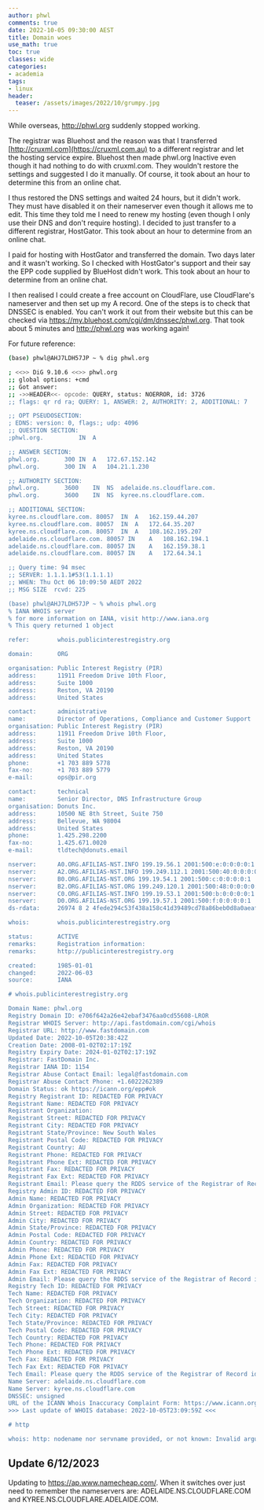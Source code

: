 ```yaml
---
author: phwl
comments: true
date: 2022-10-05 09:30:00 AEST
title: Domain woes
use_math: true
toc: true
classes: wide
categories:
- academia
tags:
- linux
header:
  teaser: /assets/images/2022/10/grumpy.jpg
---
```


While overseas, <http://phwl.org> suddenly stopped working. 

The registrar was Bluehost and the reason was that I
transferred [http://cruxml.com](https://cruxml.com.au) to a different
registrar and let the hosting service expire. Bluehost then made
phwl.org Inactive even though it had nothing to do with cruxml.com.
They wouldn't restore the settings 
and suggested I do it manually.  Of course, it took
about an hour to determine this from an online chat.

I thus restored the DNS settings and waited 24 hours, but it 
didn't work. They must have disabled it on their nameserver even
though it allows me to edit. This time they told me I need to renew
my hosting (even though I only use their DNS and don't require
hosting).  I decided to just transfer to a different registrar,
HostGator.  This took about an hour to determine from an online
chat.

I paid for hosting with HostGator and transferred the domain. Two days
later and it wasn't working. So I checked with HostGator's support
and their say the EPP code supplied by BlueHost didn't work.
This took about an hour to determine from an online chat.

I then realised I could create a free account on CloudFlare,
use CloudFlare's nameserver and then set up my A record. 
One of the steps is to check that DNSSEC is enabled. You
can't work it out from their website but this can be checked via
<https://my.bluehost.com/cgi/dm/dnssec/phwl.org>.
That took about 5 minutes and <http://phwl.org> was working again!

For future reference:
```bash
(base) phwl@AHJ7LDH57JP ~ % dig phwl.org

; <<>> DiG 9.10.6 <<>> phwl.org
;; global options: +cmd
;; Got answer:
;; ->>HEADER<<- opcode: QUERY, status: NOERROR, id: 3726
;; flags: qr rd ra; QUERY: 1, ANSWER: 2, AUTHORITY: 2, ADDITIONAL: 7

;; OPT PSEUDOSECTION:
; EDNS: version: 0, flags:; udp: 4096
;; QUESTION SECTION:
;phwl.org.			IN	A

;; ANSWER SECTION:
phwl.org.		300	IN	A	172.67.152.142
phwl.org.		300	IN	A	104.21.1.230

;; AUTHORITY SECTION:
phwl.org.		3600	IN	NS	adelaide.ns.cloudflare.com.
phwl.org.		3600	IN	NS	kyree.ns.cloudflare.com.

;; ADDITIONAL SECTION:
kyree.ns.cloudflare.com. 80057	IN	A	162.159.44.207
kyree.ns.cloudflare.com. 80057	IN	A	172.64.35.207
kyree.ns.cloudflare.com. 80057	IN	A	108.162.195.207
adelaide.ns.cloudflare.com. 80057 IN	A	108.162.194.1
adelaide.ns.cloudflare.com. 80057 IN	A	162.159.38.1
adelaide.ns.cloudflare.com. 80057 IN	A	172.64.34.1

;; Query time: 94 msec
;; SERVER: 1.1.1.1#53(1.1.1.1)
;; WHEN: Thu Oct 06 10:09:50 AEDT 2022
;; MSG SIZE  rcvd: 225

(base) phwl@AHJ7LDH57JP ~ % whois phwl.org
% IANA WHOIS server
% for more information on IANA, visit http://www.iana.org
% This query returned 1 object

refer:        whois.publicinterestregistry.org

domain:       ORG

organisation: Public Interest Registry (PIR)
address:      11911 Freedom Drive 10th Floor,
address:      Suite 1000
address:      Reston, VA 20190
address:      United States

contact:      administrative
name:         Director of Operations, Compliance and Customer Support
organisation: Public Interest Registry (PIR)
address:      11911 Freedom Drive 10th Floor,
address:      Suite 1000
address:      Reston, VA 20190
address:      United States
phone:        +1 703 889 5778
fax-no:       +1 703 889 5779
e-mail:       ops@pir.org

contact:      technical
name:         Senior Director, DNS Infrastructure Group
organisation: Donuts Inc.
address:      10500 NE 8th Street, Suite 750
address:      Bellevue, WA 98004
address:      United States
phone:        1.425.298.2200
fax-no:       1.425.671.0020
e-mail:       tldtech@donuts.email

nserver:      A0.ORG.AFILIAS-NST.INFO 199.19.56.1 2001:500:e:0:0:0:0:1
nserver:      A2.ORG.AFILIAS-NST.INFO 199.249.112.1 2001:500:40:0:0:0:0:1
nserver:      B0.ORG.AFILIAS-NST.ORG 199.19.54.1 2001:500:c:0:0:0:0:1
nserver:      B2.ORG.AFILIAS-NST.ORG 199.249.120.1 2001:500:48:0:0:0:0:1
nserver:      C0.ORG.AFILIAS-NST.INFO 199.19.53.1 2001:500:b:0:0:0:0:1
nserver:      D0.ORG.AFILIAS-NST.ORG 199.19.57.1 2001:500:f:0:0:0:0:1
ds-rdata:     26974 8 2 4fede294c53f438a158c41d39489cd78a86beb0d8a0aeaff14745c0d16e1de32

whois:        whois.publicinterestregistry.org

status:       ACTIVE
remarks:      Registration information:
remarks:      http://publicinterestregistry.org

created:      1985-01-01
changed:      2022-06-03
source:       IANA

# whois.publicinterestregistry.org

Domain Name: phwl.org
Registry Domain ID: e706f642a26e42ebaf3476aa0cd55608-LROR
Registrar WHOIS Server: http://api.fastdomain.com/cgi/whois
Registrar URL: http://www.fastdomain.com
Updated Date: 2022-10-05T20:38:42Z
Creation Date: 2008-01-02T02:17:19Z
Registry Expiry Date: 2024-01-02T02:17:19Z
Registrar: FastDomain Inc.
Registrar IANA ID: 1154
Registrar Abuse Contact Email: legal@fastdomain.com
Registrar Abuse Contact Phone: +1.6022262389
Domain Status: ok https://icann.org/epp#ok
Registry Registrant ID: REDACTED FOR PRIVACY
Registrant Name: REDACTED FOR PRIVACY
Registrant Organization: 
Registrant Street: REDACTED FOR PRIVACY
Registrant City: REDACTED FOR PRIVACY
Registrant State/Province: New South Wales
Registrant Postal Code: REDACTED FOR PRIVACY
Registrant Country: AU
Registrant Phone: REDACTED FOR PRIVACY
Registrant Phone Ext: REDACTED FOR PRIVACY
Registrant Fax: REDACTED FOR PRIVACY
Registrant Fax Ext: REDACTED FOR PRIVACY
Registrant Email: Please query the RDDS service of the Registrar of Record identified in this output for information on how to contact the Registrant, Admin, or Tech contact of the queried domain name.
Registry Admin ID: REDACTED FOR PRIVACY
Admin Name: REDACTED FOR PRIVACY
Admin Organization: REDACTED FOR PRIVACY
Admin Street: REDACTED FOR PRIVACY
Admin City: REDACTED FOR PRIVACY
Admin State/Province: REDACTED FOR PRIVACY
Admin Postal Code: REDACTED FOR PRIVACY
Admin Country: REDACTED FOR PRIVACY
Admin Phone: REDACTED FOR PRIVACY
Admin Phone Ext: REDACTED FOR PRIVACY
Admin Fax: REDACTED FOR PRIVACY
Admin Fax Ext: REDACTED FOR PRIVACY
Admin Email: Please query the RDDS service of the Registrar of Record identified in this output for information on how to contact the Registrant, Admin, or Tech contact of the queried domain name.
Registry Tech ID: REDACTED FOR PRIVACY
Tech Name: REDACTED FOR PRIVACY
Tech Organization: REDACTED FOR PRIVACY
Tech Street: REDACTED FOR PRIVACY
Tech City: REDACTED FOR PRIVACY
Tech State/Province: REDACTED FOR PRIVACY
Tech Postal Code: REDACTED FOR PRIVACY
Tech Country: REDACTED FOR PRIVACY
Tech Phone: REDACTED FOR PRIVACY
Tech Phone Ext: REDACTED FOR PRIVACY
Tech Fax: REDACTED FOR PRIVACY
Tech Fax Ext: REDACTED FOR PRIVACY
Tech Email: Please query the RDDS service of the Registrar of Record identified in this output for information on how to contact the Registrant, Admin, or Tech contact of the queried domain name.
Name Server: adelaide.ns.cloudflare.com
Name Server: kyree.ns.cloudflare.com
DNSSEC: unsigned
URL of the ICANN Whois Inaccuracy Complaint Form: https://www.icann.org/wicf/
>>> Last update of WHOIS database: 2022-10-05T23:09:59Z <<<

# http

whois: http: nodename nor servname provided, or not known: Invalid argument
```

## Update 6/12/2023

Updating to <https://ap.www.namecheap.com/>. When it switches over just need to remember the nameservers are: ADELAIDE.NS.CLOUDFLARE.COM and KYREE.NS.CLOUDFLARE.ADELAIDE.COM.

